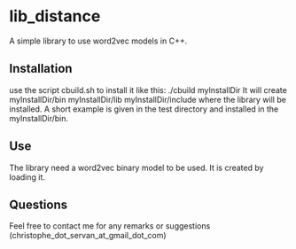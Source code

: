# lib_distance
A simple library to use word2vec models in C++.

## Installation

use the script cbuild.sh to install it like this:
 ./cbuild myInstallDir
It will create myInstallDir/bin myInstallDir/lib myInstallDir/include where the library will be installed.
A short example is given in the test directory and installed in the myInstallDir/bin.

## Use

The library need a word2vec binary model to be used. It is created by loading it.

## Questions

Feel free to contact me for any remarks or suggestions (christophe_dot_servan_at_gmail_dot_com)

